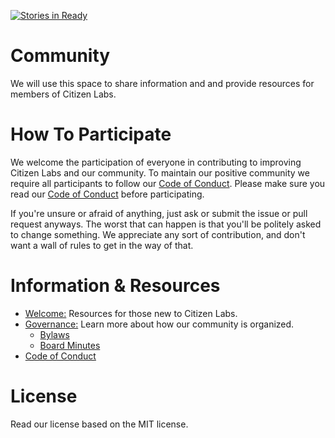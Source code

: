 [![Stories in Ready](https://badge.waffle.io/citizenlabsgr/community.svg?label=ready&title=Ready)](http://waffle.io/citizenlabsgr/community)

# Community
We will use this space to share information and and provide resources for members of Citizen Labs.

# How To Participate
We welcome the participation of everyone in contributing to improving Citizen Labs and our community. To maintain our positive community we require all participants to follow our [Code of Conduct](https://github.com/citizenlabsgr/community/blob/master/coc.md). Please make sure you read our [Code of Conduct](https://github.com/citizenlabsgr/community/blob/master/coc.md) before participating.

If you're unsure or afraid of anything, just ask or submit the issue or pull request anyways. The worst that can happen is that you'll be politely asked to change something. We appreciate any sort of contribution, and don't want a wall of rules to get in the way of that.

# Information & Resources

- [Welcome:](https://github.com/citizenlabsgr/community/blob/master/welcome/README.md) Resources for those new to Citizen Labs.
- [Governance:](https://github.com/citizenlabsgr/community/tree/master/governance) Learn more about how our community is organized.
  - [Bylaws](https://github.com/citizenlabsgr/community/blob/master/governance/cl_bylaws.md)
  - [Board Minutes](https://github.com/citizenlabsgr/community/tree/master/governance/bd_minutes)
- [Code of Conduct](https://github.com/citizenlabsgr/community/blob/master/coc.md)

# License
Read our license based on the MIT license.
